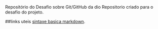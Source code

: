 Repositório do Desafio sobre Git/GitHub da dio
Repositorio criado para o desafio do projeto.

##links uteis 
[sintaxe basica markdown](https://www.markdownguide.org/cheat-sheet/#basic-syntax).
